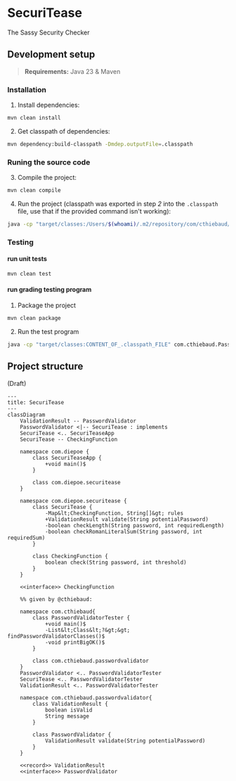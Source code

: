 # SecuriTease

The Sassy Security Checker

## Development setup

> **Requirements:** Java 23 & Maven

### Installation

1. Install dependencies:
```sh
mvn clean install
```

2. Get classpath of dependencies:
```sh
mvn dependency:build-classpath -Dmdep.outputFile=.classpath
```

### Runing the source code

3. Compile the project:
```sh
mvn clean compile
```

4. Run the project (classpath was exported in step *2* into the `.classpath` file, use that if the provided command isn't working):
```sh
java -cp "target/classes:/Users/$(whoami)/.m2/repository/com/cthiebaud/password-validator/1.0-SNAPSHOT/password-validator-1.0-SNAPSHOT.jar" com.diepoe.SecuriTeaseApp
```

### Testing

#### run unit tests

```sh
mvn clean test
```

#### run grading testing program

1. Package the project
```sh
mvn clean package
```

2. Run the test program
```sh
java -cp "target/classes:CONTENT_OF_.classpath_FILE" com.cthiebaud.PasswordValidatorTester $PWD/target/securitease-1.0.0-SNAPSHOT.jar
```


## Project structure
(Draft)
```mermaid
---
title: SecuriTease
---
classDiagram
    ValidationResult -- PasswordValidator
    PasswordValidator <|-- SecuriTease : implements
    SecuriTease <.. SecuriTeaseApp
    SecuriTease -- CheckingFunction
    
    namespace com.diepoe {
        class SecuriTeaseApp {
            +void main()$
        }

        class com.diepoe.securitease
    }

    namespace com.diepoe.securitease {
        class SecuriTease {
            -Map&lt;CheckingFunction, String[]&gt; rules
            +ValidationResult validate(String potentialPassword)
            -boolean checkLength(String password, int requiredLength)
            -boolean checkRomanLiteralSum(String password, int requiredSum)
        }

        class CheckingFunction {
            boolean check(String password, int threshold)
        } 
    }

    <<interface>> CheckingFunction

    %% given by @cthiebaud:

    namespace com.cthiebaud{
        class PasswordValidatorTester {
            +void main()$
            -List&lt;Class&lt;?&gt;&gt; findPasswordValidatorClasses()$
            -void printBigOK()$
        }

        class com.cthiebaud.passwordvalidator
    }
    PasswordValidator <.. PasswordValidatorTester
    SecuriTease <.. PasswordValidatorTester
    ValidationResult <.. PasswordValidatorTester

    namespace com.cthiebaud.passwordvalidator{
        class ValidationResult {
            boolean isValid
            String message
        }
        
        class PasswordValidator {
            ValidationResult validate(String potentialPassword)
        }
    }

    <<record>> ValidationResult
    <<interface>> PasswordValidator

```